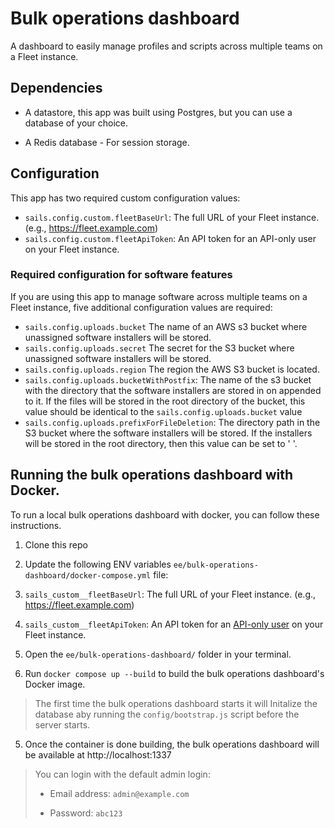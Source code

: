 # Bulk operations dashboard


A dashboard to easily manage profiles and scripts across multiple teams on a Fleet instance.


## Dependencies

- A datastore, this app was built using Postgres, but you can use a database of your choice.

- A Redis database - For session storage.


## Configuration

This app has two required custom configuration values:

- `sails.config.custom.fleetBaseUrl`: The full URL of your Fleet instance. (e.g., https://fleet.example.com)
- `sails.config.custom.fleetApiToken`: An API token for an API-only user on your Fleet instance.

### Required configuration for software features

If you are using this app to manage software across multiple teams on a Fleet instance, five additional configuration values are required:

- `sails.config.uploads.bucket` The name of an AWS s3 bucket where unassigned software installers will be stored.
- `sails.config.uploads.secret` The secret for the S3 bucket where unassigned software installers will be stored.
- `sails.config.uploads.region` The region the AWS S3 bucket is located.
- `sails.config.uploads.bucketWithPostfix`:  The name of the s3 bucket with the directory that the software installers are stored in on appended to it. If the files will be stored in the root directory of the bucket, this value should be identical to the `sails.config.uploads.bucket` value
- `sails.config.uploads.prefixForFileDeletion`: The directory path in the S3 bucket where the software installers will be stored. If the installers will be stored in the root directory, then this value can be set to ' '.


## Running the bulk operations dashboard with Docker.

To run a local bulk operations dashboard with docker, you can follow these instructions.

1. Clone this repo
2. Update the following ENV variables `ee/bulk-operations-dashboard/docker-compose.yml` file:

  1. `sails_custom__fleetBaseUrl`: The full URL of your Fleet instance. (e.g., https://fleet.example.com)

  2. `sails_custom__fleetApiToken`: An API token for an [API-only user](https://fleetdm.com/docs/using-fleet/fleetctl-cli#create-api-only-user) on your Fleet instance.

3. Open the `ee/bulk-operations-dashboard/` folder in your terminal.

4. Run `docker compose up --build` to build the bulk operations dashboard's Docker image.

  > The first time the bulk operations dashboard starts it will Initalize the database aby running the `config/bootstrap.js` script before the server starts.

5. Once the container is done building, the bulk operations dashboard will be available at http://localhost:1337

  > You can login with the default admin login:
  >
  >- Email address: `admin@example.com`
  >
  >- Password: `abc123`
